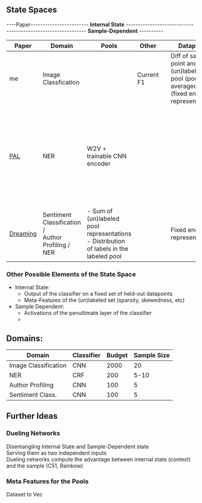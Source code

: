 ## State Spaces
----Paper------------------------ **Internal State** ------------------------------------------------------------- **Sample-Dependent** ----------

| Paper                                             | Domain                                                    | Pools                                                                                      | Other      |     | Datapoint                                                                                      | Classifier                                                                                             | Prediction                              |
|---------------------------------------------------|-----------------------------------------------------------|--------------------------------------------------------------------------------------------|------------|-----|------------------------------------------------------------------------------------------------|--------------------------------------------------------------------------------------------------------|-----------------------------------------|
| me                                                | Image Classfication                                       |                                                                                            | Current F1 |     | Diff of sampled point and (un)labeled pool (pools are averaged) (fixed encoder representation) |                                                                                                        | BvsSB, Entropy, <br>Histogram of output |
| [PAL](https://arxiv.org/pdf/1708.02383.pdf)       | NER                                                       | W2V + trainable CNN encoder                                                                |            |     |                                                                                                | Probability of the most probable label sequence <br> under the model (Found with a CRF + Viterbi Alg.) | Unsorted output of the model            |
| [Dreaming](https://aclanthology.org/P19-1401.pdf) | Sentiment Classification /<br> Author Profiling /<br> NER | - Sum of (un)labeled pool representations <br>- Distribution of labels in the labeled pool |            |     | Fixed encoder representation                                                             |                                                                                                        | Unsorted output of the model            |

### Other Possible Elements of the State Space
- Internal State:
  - Output of the classifier on a fixed set of held-out datapoints
  - Meta-Features of the (un)labeled set (sparsity, skewedness, etc)
- Sample Dependent:
  - Activations of the penultimate layer of the classifier
  - 

## Domains:
| Domain               | Classifier | Budget | Sample Size |
|----------------------|------------|--------|-------------|
| Image Classification | CNN        | 2000   | 20          |
| NER                  | CRF        | 200    | 5-10        |
| Author Profiling     | CNN        | 100    | 5           |
| Sentiment Class.     | CNN        | 100    | 5           |

## Further Ideas
### Dueling Networks
Disentangling Internal State and Sample-Dependent state <br>
Serving them as two independent inputs <br>
Dueling networks compute the advantage between internal state (context) and the sample (C51, Rainbow)

### Meta Features for the Pools
Dataset to Vec